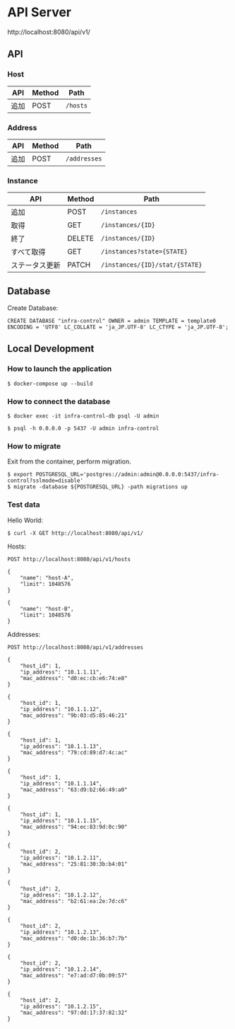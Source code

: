 # API Server
http://localhost:8080/api/v1/

## API
### Host

| API            | Method | Path                            |
| -------------- | ------ | ------------------------------- |
| 追加           | POST   | `/hosts`                        |

### Address

| API            | Method | Path                            |
| -------------- | ------ | ------------------------------- |
| 追加           | POST   | `/addresses`                    |

### Instance

| API            | Method | Path                            |
| -------------- | ------ | ------------------------------- |
| 追加           | POST   | `/instances`                    |
| 取得           | GET    | `/instances/{ID}`               |
| 終了           | DELETE | `/instances/{ID}`               |
| すべて取得     | GET    | `/instances?state={STATE}`     |
| ステータス更新 | PATCH  | `/instances/{ID}/stat/{STATE}` |

## Database

Create Database:

```
CREATE DATABASE "infra-control" OWNER = admin TEMPLATE = template0 ENCODING = 'UTF8' LC_COLLATE = 'ja_JP.UTF-8' LC_CTYPE = 'ja_JP.UTF-8';
```

## Local Development
### How to launch the application

```
$ docker-compose up --build
```

### How to connect the database

```
$ docker exec -it infra-control-db psql -U admin
```

```
$ psql -h 0.0.0.0 -p 5437 -U admin infra-control
```

### How to migrate

Exit from the container, perform migration.

```
$ export POSTGRESQL_URL='postgres://admin:admin@0.0.0.0:5437/infra-control?sslmode=disable'
$ migrate -database ${POSTGRESQL_URL} -path migrations up
```

### Test data

Hello World:
```
$ curl -X GET http://localhost:8080/api/v1/
```

Hosts:
```
POST http://localhost:8080/api/v1/hosts

{
    "name": "host-A",
    "limit": 1048576
}

{
    "name": "host-B",
    "limit": 1048576
}
```


Addresses:
```
POST http://localhost:8080/api/v1/addresses

{
    "host_id": 1,
    "ip_address": "10.1.1.11",
    "mac_address": "d0:ec:cb:e6:74:e8"
}

{
    "host_id": 1,
    "ip_address": "10.1.1.12",
    "mac_address": "9b:03:d5:85:46:21"
}

{
    "host_id": 1,
    "ip_address": "10.1.1.13",
    "mac_address": "79:cd:89:d7:4c:ac"
}

{
    "host_id": 1,
    "ip_address": "10.1.1.14",
    "mac_address": "63:d9:b2:66:49:a0"
}

{
    "host_id": 1,
    "ip_address": "10.1.1.15",
    "mac_address": "94:ec:83:9d:0c:90"
}

{
    "host_id": 2,
    "ip_address": "10.1.2.11",
    "mac_address": "25:81:30:3b:b4:01"
}

{
    "host_id": 2,
    "ip_address": "10.1.2.12",
    "mac_address": "b2:61:ea:2e:7d:c6"
}

{
    "host_id": 2,
    "ip_address": "10.1.2.13",
    "mac_address": "d0:de:1b:36:b7:7b"
}

{
    "host_id": 2,
    "ip_address": "10.1.2.14",
    "mac_address": "e7:ad:d7:0b:09:57"
}

{
    "host_id": 2,
    "ip_address": "10.1.2.15",
    "mac_address": "97:dd:17:37:82:32"
}
```
